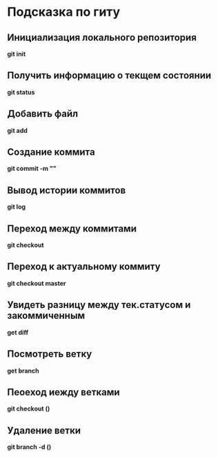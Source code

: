 # Подсказка по гиту

## Инициализация локального репозитория

**git init**

## Получить информацию о текщем состоянии

**git status**

## Добавить файл

**git add**

## Создание коммита

**git commit -m ""**

## Вывод истории коммитов

**git log**

## Переход между коммитами

**git checkout**

## Переход к актуальному коммиту

**git checkout master**

## Увидеть разницу между тек.статусом и закоммиченным

**get diff**

## Посмотреть ветку

**get branch**

## Пеоеход иежду ветками

**git checkout ()**

## Удаление ветки

**git branch -d ()**